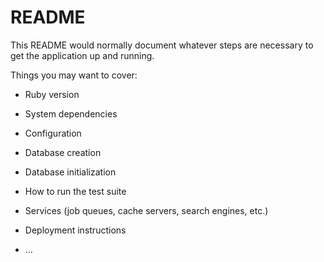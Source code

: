 # README

This README would normally document whatever steps are necessary to get the
application up and running.

Things you may want to cover:

* Ruby version

* System dependencies

* Configuration

* Database creation

* Database initialization

* How to run the test suite

* Services (job queues, cache servers, search engines, etc.)

* Deployment instructions

* ...
<!-- !-- 12/16 node  -v20.10.0 -- -->
<!-- 12/16 RAILS_ENV=production bin/webpack -->